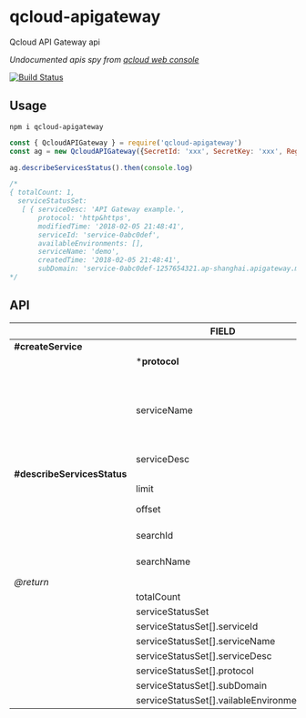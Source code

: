 # qcloud-apigateway

Qcloud API Gateway api

_Undocumented apis spy from [qcloud web console](https://console.qcloud.com/apigateway)_

[![Build Status](https://travis-ci.org/vitarn/qcloud-apigateway.svg?branch=master)](https://travis-ci.org/vitarn/qcloud-apigateway)

## Usage

`npm i qcloud-apigateway`

```js
const { QcloudAPIGateway } = require('qcloud-apigateway')
const ag = new QcloudAPIGateway({SecretId: 'xxx', SecretKey: 'xxx', Region: 'sh'})

ag.describeServicesStatus().then(console.log)

/*
{ totalCount: 1,
  serviceStatusSet:
   [ { serviceDesc: 'API Gateway example.',
       protocol: 'http&https',
       modifiedTime: '2018-02-05 21:48:41',
       serviceId: 'service-0abc0def',
       availableEnvironments: [],
       serviceName: 'demo',
       createdTime: '2018-02-05 21:48:41',
       subDomain: 'service-0abc0def-1257654321.ap-shanghai.apigateway.myqcloud.com' } ] }
*/
```

## API

|   | FIELD | TYPE | DESCRIPTION | REMARK |
| - | ---   | ---  | ---         | ---    |
| **#createService** |
|   | ***protocol** | `http | https | http&https` | |
|   | serviceName | `string` | Service name is **NOT** unique. If leave blank server will generate a random one. | max 50, a-z, A-Z, 0-9, _ |
|   | serviceDesc | `string` |
| **#describeServicesStatus** |
|   | limit | `number` | | 0 - 100 |
|   | offset | `number` | | 0 - INFINITY |
|   | searchId | `string` | Search by service id. | Starts with `service-` |
|   | searchName | `string` | Search by service name. | Starts with `service-` |
| _@return_ |
|   | totalCount | `number` |
|   | serviceStatusSet | `[]` |
|   | serviceStatusSet[].serviceId | `string` |
|   | serviceStatusSet[].serviceName | `string` |
|   | serviceStatusSet[].serviceDesc | `string` |
|   | serviceStatusSet[].protocol | `http | https | http&https` |
|   | serviceStatusSet[].subDomain | `string` |
|   | serviceStatusSet[].vailableEnvironments | `[]` |
